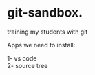 # git-sandbox. 
training my students with git
 
Apps we need to install:
 
1- vs code        
2- source tree          
  
  
    
    
